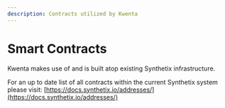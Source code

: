 ```yaml
---
description: Contracts utilized by Kwenta
---
```


# Smart Contracts

Kwenta makes use of and is built atop existing Synthetix infrastructure.

For an up to date list of all contracts within the current Synthetix system please visit: [https://docs.synthetix.io/addresses/](https://docs.synthetix.io/addresses/)
